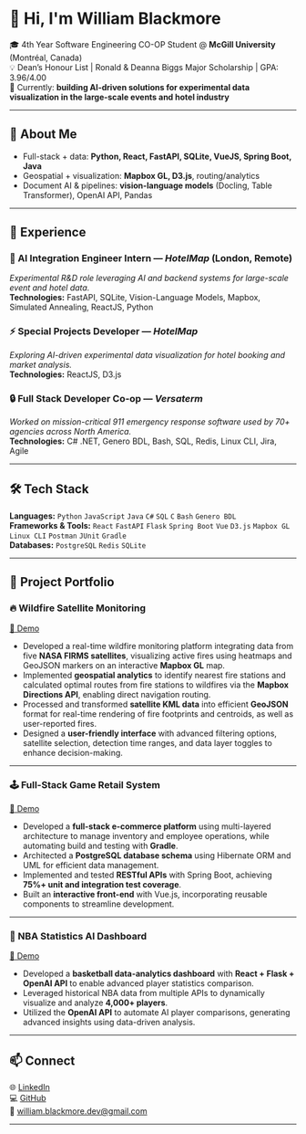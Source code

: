 # 👋 Hi, I'm William Blackmore

🎓 4th Year Software Engineering CO-OP Student @ **McGill University** (Montréal, Canada)  
💡 Dean’s Honour List | Ronald & Deanna Biggs Major Scholarship | GPA: 3.96/4.00  
🧭 Currently: **building AI-driven solutions for experimental data visualization in the large-scale events and hotel industry**  

---

## 🌟 About Me
- Full-stack + data: **Python, React, FastAPI, SQLite, VueJS, Spring Boot, Java** 
- Geospatial + visualization: **Mapbox GL, D3.js**, routing/analytics  
- Document AI & pipelines: **vision-language models** (Docling, Table Transformer), OpenAI API, Pandas  

---

## 💼 Experience

### 🧠 AI Integration Engineer Intern — *HotelMap* (London, Remote)  
*Experimental R&D role leveraging AI and backend systems for large-scale event and hotel data.*  
**Technologies:** FastAPI, SQLite, Vision-Language Models, Mapbox, Simulated Annealing, ReactJS, Python  

### ⚡ Special Projects Developer — *HotelMap*  
*Exploring AI-driven experimental data visualization for hotel booking and market analysis.*  
**Technologies:** ReactJS, D3.js  

### 🔒 Full Stack Developer Co-op — *Versaterm*  
*Worked on mission-critical 911 emergency response software used by 70+ agencies across North America.*  
**Technologies:** C# .NET, Genero BDL, Bash, SQL, Redis, Linux CLI, Jira, Agile  

---

## 🛠️ Tech Stack
**Languages:** `Python` `JavaScript` `Java` `C#` `SQL` `C` `Bash` `Genero BDL`  
**Frameworks & Tools:** `React` `FastAPI` `Flask` `Spring Boot` `Vue` `D3.js` `Mapbox GL` `Linux CLI` `Postman` `JUnit` `Gradle`  
**Databases:** `PostgreSQL` `Redis` `SQLite`

---

## 📂 Project Portfolio  

### 🔥 Wildfire Satellite Monitoring  
[🎥 Demo](https://youtu.be/tiAVT9EPLKM?si=c-l_DE7ghyR2aKOa)  
- Developed a real-time wildfire monitoring platform integrating data from five **NASA FIRMS satellites**, visualizing active fires using heatmaps and GeoJSON markers on an interactive **Mapbox GL** map.  
- Implemented **geospatial analytics** to identify nearest fire stations and calculated optimal routes from fire stations to wildfires via the **Mapbox Directions API**, enabling direct navigation routing.  
- Processed and transformed **satellite KML data** into efficient **GeoJSON** format for real-time rendering of fire footprints and centroids, as well as user-reported fires.  
- Designed a **user-friendly interface** with advanced filtering options, satellite selection, detection time ranges, and data layer toggles to enhance decision-making.  

---

### 🕹️ Full-Stack Game Retail System  
[🎥 Demo](https://youtu.be/soNon199buA?si=t27fCFCDsgxMRd5K)  
- Developed a **full-stack e-commerce platform** using multi-layered architecture to manage inventory and employee operations, while automating build and testing with **Gradle**.  
- Architected a **PostgreSQL database schema** using Hibernate ORM and UML for efficient data management.  
- Implemented and tested **RESTful APIs** with Spring Boot, achieving **75%+ unit and integration test coverage**.  
- Built an **interactive front-end** with Vue.js, incorporating reusable components to streamline development.  

---

### 🏀 NBA Statistics AI Dashboard  
[🎥 Demo](https://youtu.be/2s6NTI3ASHQ?si=y_yWtQrxG7OFJ9aN)  
- Developed a **basketball data-analytics dashboard** with **React + Flask + OpenAI API** to enable advanced player statistics comparison.  
- Leveraged historical NBA data from multiple APIs to dynamically visualize and analyze **4,000+ players**.  
- Utilized the **OpenAI API** to automate AI player comparisons, generating advanced insights using data-driven analysis.  

---

## 📫 Connect
🌐 [LinkedIn](https://www.linkedin.com/in/williamlblackmore)  
💻 [GitHub](https://github.com/WLBlackmore)  
📧 william.blackmore.dev@gmail.com  

---
